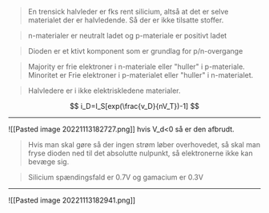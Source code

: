>En trensick halvleder er fks rent silicium, altså at det er selve materialet der er halvledende. Så der er ikke tilsatte stoffer.

>n-materialer er neutralt ladet og p-materiale er positivt ladet

>Dioden er et ktivt komponent som er grundlag for p/n-overgange

>Majority er frie elektroner i n-materiale eller "huller" i p-materiale.
>Minoritet er Frie elektroner i p-materialet eller "huller" i n-materialet.


>Halvledere er i ikke elektriskledene materialer.

$$
i_D=I_S[exp(\frac{v_D}{nV_T})-1]
$$

***
![[Pasted image 20221113182727.png]]
hvis V_d<0 så er den afbrudt.

>Hvis man skal gøre så der ingen strøm løber overhovedet, så skal man fryse dioden ned til det absolutte nulpunkt, så elektronerne ikke kan bevæge sig.

>Silicium spændingsfald er 0.7V og gamacium er 0.3V

***


![[Pasted image 20221113182941.png]]

